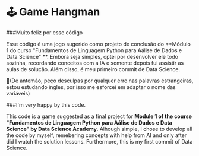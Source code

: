 # 🕹 Game Hangman

###Muito feliz por esse código

Esse código é uma jogo sugerido como projeto de conclusão do **Módulo 1 do curso "Fundamentos de Linguagem Python para Aálise de Dados e Data Science" **.
Embora seja simples, optei por desenvolver ele todo sozinha, recordando conceitos com a IA e somente depois fui assistir as aulas de solução.
Além disso, é meu primeiro commit de Data Science.

📌(De antemão, peço desculpas por qualquer erro nas palavras estrangeiras, estou estudando ingles, por isso me esforcei em adaptar o nome das variáveis) 

###I'm very happy by this code.

This code is a game suggested as a final project for **Module 1 of the course "Fundamentos de Linguagem Python para Aálise de Dados e Data Science" by Data Science Academy**.
Alhough simple, I chose to develop all the code by myself, remebering concepts with help from AI and only after did I watch the solution lessons.
Furthermore, this is my first commit of Data Science.

